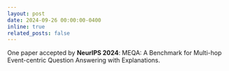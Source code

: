 ```yaml
---
layout: post
date: 2024-09-26 00:00:00-0400
inline: true
related_posts: false
---
```


One paper accepted by **NeurIPS 2024**: MEQA: A Benchmark for Multi-hop Event-centric Question Answering with Explanations.
